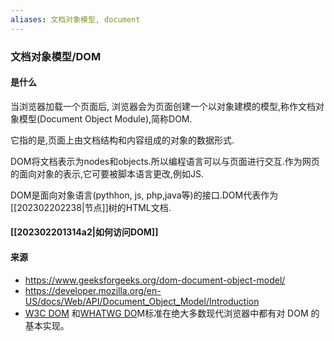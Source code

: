 ```yaml
---
aliases: 文档对象模型, document
---
```


### 文档对象模型/DOM

#### 是什么
当浏览器加载一个页面后, 浏览器会为页面创建一个以对象建模的模型,称作文档对象模型(Document Object Module),简称DOM.

它指的是,页面上由文档结构和内容组成的对象的数据形式.

DOM将文档表示为nodes和objects.所以编程语言可以与页面进行交互.作为网页的面向对象的表示,它可要被脚本语言更改,例如JS.


DOM是面向对象语言(pythhon, js, php,java等)的接口.DOM代表作为[[202302202238|节点]]树的HTML文档.


#### [[202302201314a2|如何访问DOM]]

#### 来源
* https://www.geeksforgeeks.org/dom-document-object-model/
* https://developer.mozilla.org/en-US/docs/Web/API/Document_Object_Model/Introduction
* [W3C DOM](https://www.w3.org/DOM/) 和[WHATWG DO](https://dom.spec.whatwg.org/)M标准在绝大多数现代浏览器中都有对 DOM 的基本实现。